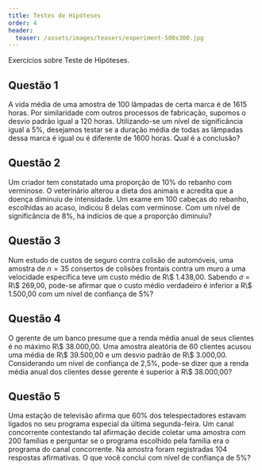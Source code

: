 ```yaml
---
title: Testes de Hipóteses
order: 4
header:
  teaser: /assets/images/teasers/experiment-500x300.jpg
---
```

Exercícios sobre Teste de Hipóteses.

## Questão 1

A vida média de uma amostra de 100 lâmpadas de certa marca é de 1615 horas.
Por similaridade com outros processos de fabricação, supomos o desvio padrão igual a 120 horas.
Utilizando-se um nível de significância igual a 5%, desejamos testar se a duração média de todas as lâmpadas dessa marca é igual ou é diferente de 1600
horas.
Qual é a conclusão?

## Questão 2

Um criador tem constatado uma proporção de 10% do rebanho com verminose.
O veterinário alterou a dieta dos animais e acredita que a doença diminuiu de intensidade.
Um exame em 100 cabeças do rebanho, escolhidas ao acaso, indicou 8 delas com verminose.
Com um nível de significância de 8%, há indícios de que a proporção diminuiu?

## Questão 3

Num estudo de custos de seguro contra colisão de automóveis, uma amostra de $n = 35$ consertos de colisões frontais contra um muro a uma velocidade específica teve um custo médio de R\\$ 1.438,00. Sabendo $\sigma$ = R\\$ 269,00, pode-se afirmar que o custo médio verdadeiro é inferior a R\\$ 1.500,00 com um nível de confiança de 5%?

## Questão 4

O gerente de um banco presume que a renda média anual de seus clientes é no máximo R\\$ 38.000,00.
Uma amostra aleatória de 60 clientes acusou uma média de R\\$ 39.500,00 e um desvio padrão de R\\$ 3.000,00.
Considerando um nível de confiança de 2,5%, pode-se dizer que a renda média anual dos clientes desse gerente é superior à R\\$ 38.000,00?

## Questão 5

Uma estação de televisão afirma que 60% dos telespectadores estavam ligados no seu programa especial da última segunda-feira.
Um canal concorrente contestando tal afirmação decide coletar uma amostra com 200 famílias e perguntar se o programa escolhido pela família era o programa do canal concorrente.
Na amostra foram registradas 104 respostas afirmativas.
O que você conclui com nível de confiança de 5%?
